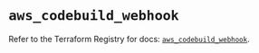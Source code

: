 # `aws_codebuild_webhook`

Refer to the Terraform Registry for docs: [`aws_codebuild_webhook`](https://registry.terraform.io/providers/hashicorp/aws/5.40.0/docs/resources/codebuild_webhook).
